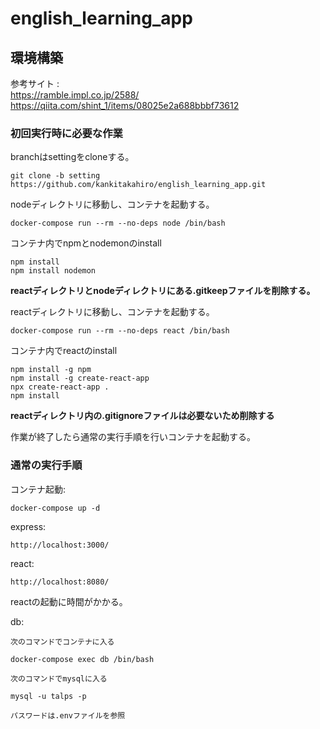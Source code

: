 # english_learning_app

## 環境構築

参考サイト : <br>
https://ramble.impl.co.jp/2588/<br>
https://qiita.com/shint_1/items/08025e2a688bbbf73612

### 初回実行時に必要な作業

branchはsettingをcloneする。

    git clone -b setting https://github.com/kankitakahiro/english_learning_app.git

nodeディレクトリに移動し、コンテナを起動する。

    docker-compose run --rm --no-deps node /bin/bash

コンテナ内でnpmとnodemonのinstall

    npm install
    npm install nodemon

__reactディレクトリとnodeディレクトリにある.gitkeepファイルを削除する。__

reactディレクトリに移動し、コンテナを起動する。

    docker-compose run --rm --no-deps react /bin/bash

コンテナ内でreactのinstall

    npm install -g npm
    npm install -g create-react-app
    npx create-react-app .
    npm install

__reactディレクトリ内の.gitignoreファイルは必要ないため削除する__

作業が終了したら通常の実行手順を行いコンテナを起動する。

### 通常の実行手順

コンテナ起動: 

    docker-compose up -d

express:

    http://localhost:3000/

react:

    http://localhost:8080/

reactの起動に時間がかかる。

db:

    次のコマンドでコンテナに入る

    docker-compose exec db /bin/bash

    次のコマンドでmysqlに入る

    mysql -u talps -p

    パスワードは.envファイルを参照
